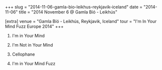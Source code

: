 +++
slug = "2014-11-06-gamla-bio-leikhus-reykjavik-iceland"
date = "2014-11-06"
title = "2014 November 6 @ Gamla Bíó - Leikhús"

[extra]
venue = "Gamla Bíó - Leikhús, Reykjavik, Iceland"
tour = "I'm In Your Mind Fuzz Europe 2014"
+++


 1. I'm in Your Mind

 2. I'm Not in Your Mind

 3. Cellophane

 4. I'm in Your Mind Fuzz


